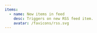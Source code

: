```yaml
---
items:
  - name: New items in feed
    desc: Triggers on new RSS feed item.
    avatar: /favicons/rss.svg
---
```


<script setup>
  import CustomListing from '../../components/CustomListing.vue'
</script>

<CustomListing />
